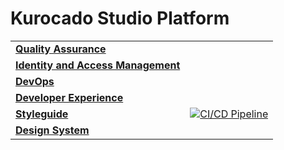 # Kurocado Studio Platform

<!--Writerside adds this topic when you create a new documentation project.
You can use it as a sandbox to play with Writerside features, and remove it from the TOC when you don't need it anymore.-->

|                                                                |                                                                                                                                                                                                                                                                                                                                                               |
| -------------------------------------------------------------- | ------------------------------------------------------------------------------------------------------------------------------------------------------------------------------------------------------------------------------------------------------------------------------------------------------------------------------------------------------------- |
| **[Quality Assurance]()**                                      |                                                                                                                                                                                                                                                                                                                                                               |
| **[Identity and Access Management]()**                         |                                                                                                                                                                                                                                                                                                                                                               |
| **[DevOps](https://kurocado-studio.github.io/dev-ops)**                                                 |                                                                                                                                                                                                                                                                                                                                                               |
| **[Developer Experience]()**                                   |                                                                                                                                                                                                                                                                                                                                                               |
| **[Styleguide](https://kurocado-studio.github.io/styleguide)** | <a href="https://github.com/Kurocado-Studio/styleguide/actions/workflows/ci.yml" data-test="external-link" target="_blank"  rel="noopener noreferrer nofollow"  class="link-nude" id="-koieto_147"><img src="https://github.com/Kurocado-Studio/styleguide/actions/workflows/ci.yml/badge.svg?branch=main" alt="CI/CD Pipeline" title="CI/CD Pipeline" /></a> |
| **[Design System]()**                                          |                                                                                                                                                                                                                                                                                                                                                               |

